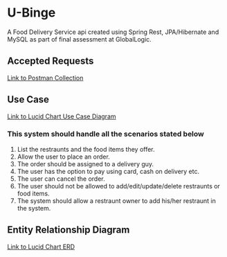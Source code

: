 # U-Binge
A Food Delivery Service api created using Spring Rest, JPA/Hibernate and MySQL as part of final assessment at GlobalLogic.


## Accepted Requests
[Link to Postman Collection](https://www.getpostman.com/collections/1ec82c41ab9908ea3bef)

## Use Case
[Link to Lucid Chart Use Case Diagram](https://www.lucidchart.com/invitations/accept/a120c107-5a76-48b7-ae19-04cf8efb6c91)

### This system should handle all the scenarios stated below
1. List the restraunts and the food items they offer.
2. Allow the user to place an order.
3. The order should be assigned to a delivery guy.
4. The user has the option to pay using card, cash on delivery etc.
5. The user can cancel the order.
6. The user should not be allowed to add/edit/update/delete restraunts or food items.
7. The system should allow a restraunt owner to add his/her restraunt in the system.

## Entity Relationship Diagram
[Link to Lucid Chart ERD](https://www.lucidchart.com/invitations/accept/717b2a94-a3b8-44b6-b556-0c4b482b931c)
